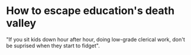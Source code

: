 # How to escape education's death valley

"If you sit kids down hour after hour, doing low-grade clerical work,
don't be suprised when they start to fidget".














